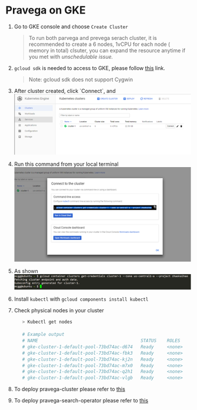 # Pravega on GKE

1. Go to GKE console and choose `Create Cluster` 
   > To run both parvega and prevega serach cluster, it is recommended to create a 6 nodes, 1vCPU for each node \( memory in total\) clsuter, you can expand the resource anytime if you met with _unschedulable issue._
2. `gcloud sdk` is needed to access to GKE, please follow [this](https://cloud.google.com/sdk/docs/quickstart-linux) link. 
   > Note: gcloud sdk does not support Cygwin
3. After cluster created, click \`Connect\`, and  
   ![](/assets/connect1)

4. Run this command from your local terminal  
   ![](/assets/connect2.png)

5. As shown  
   ![](/assets/connect3.png)

6. Install `kubectl` with `gcloud components install kubectl`

7. Check physical nodes in your cluster

   ```bash
      > Kubectl get nodes

      # Example output
      # NAME                                       STATUS    ROLES     AGE       VERSION
      # gke-cluster-1-default-pool-73bd74ac-d674   Ready     <none>    25m       v1.9.7-gke.5
      # gke-cluster-1-default-pool-73bd74ac-fbk3   Ready     <none>    25m       v1.9.7-gke.5
      # gke-cluster-1-default-pool-73bd74ac-kj2n   Ready     <none>    25m       v1.9.7-gke.5
      # gke-cluster-1-default-pool-73bd74ac-m7x0   Ready     <none>    25m       v1.9.7-gke.5
      # gke-cluster-1-default-pool-73bd74ac-q2h1   Ready     <none>    25m       v1.9.7-gke.5
      # gke-cluster-1-default-pool-73bd74ac-vlgb   Ready     <none>    25m       v1.9.7-gke.5
   ```

8. To deploy pravega-cluster please refer to [this](https://github.com/pravega/pravega-operator)

9. To deploy pravega-search-operator please refer to [this](https://asdstash.isus.emc.com/projects/NAUT/repos/platform/browse/go/pravega-search-operator/src/dellemc.com/pravega-search-operator/README.md?at=refs%2Fheads%2Ffeature-pravega-search-operator)



